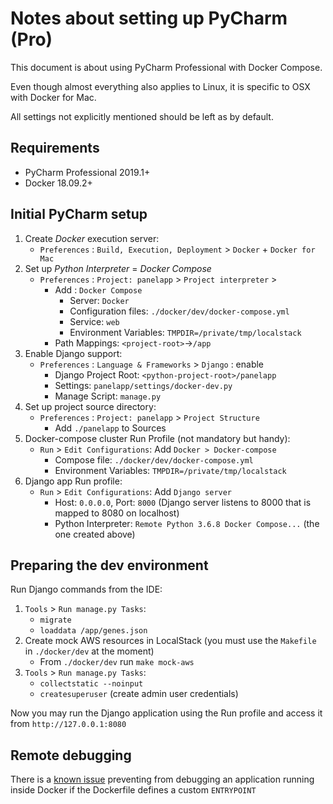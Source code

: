 # Notes about setting up PyCharm (Pro)

This document is about using PyCharm Professional with Docker Compose.

Even though almost everything also applies to Linux, it is specific to OSX with Docker for Mac.

All settings not explicitly mentioned should be left as by default.


## Requirements

* PyCharm Professional 2019.1+
* Docker 18.09.2+

## Initial PyCharm setup

1. Create *Docker* execution server:
	* `Preferences` : `Build, Execution, Deployment` > `Docker` + `Docker for Mac`
2. Set up *Python Interpreter* = *Docker Compose*
	*   `Preferences` : `Project: panelapp` > `Project interpreter` > 
		*   Add : `Docker Compose`
			*   Server: `Docker`
			*   Configuration files: `./docker/dev/docker-compose.yml`
			*   Service: `web` 
			*   Environment Variables: `TMPDIR=/private/tmp/localstack`
		*   Path Mappings: `<project-root>`->`/app`
3. Enable Django support:
	*  `Preferences` : `Language & Frameworks` > `Django` : enable
		* Django Project Root: `<python-project-root>/panelapp`
		* Settings: `panelapp/settings/docker-dev.py`
		* Manage Script: `manage.py`
4. Set up project source directory:
	*  `Preferences` : `Project: panelapp` > `Project Structure`
		* Add `./panelapp` to Sources
5. Docker-compose cluster Run Profile (not mandatory but handy):
	* `Run` > `Edit Configurations`: Add `Docker > Docker-compose`
		*  Compose file: `./docker/dev/docker-compose.yml`
		*  Environment Variables: `TMPDIR=/private/tmp/localstack`
6. Django app Run profile:
	* `Run` > `Edit Configurations`: Add `Django server`
		* Host: `0.0.0.0`, Port: `8000` (Django server listens to 8000 that is mapped to 8080 on localhost)
		* Python Interpreter: `Remote Python 3.6.8 Docker Compose...` (the one created above)
		
		
## Preparing the dev environment

Run Django commands from the IDE:

1. `Tools` > `Run manage.py Tasks`:
    * `migrate`
    * `loaddata /app/genes.json`
2. Create mock AWS resources in LocalStack (you must use the `Makefile` in `./docker/dev` at the moment)
    * From `./docker/dev` run `make mock-aws`
3. `Tools` > `Run manage.py Tasks`:
    * `collectstatic --noinput`
    * `createsuperuser` (create admin user credentials) 

    
Now you may run the Django application using the Run profile and access it from `http://127.0.0.1:8080`

## Remote debugging

There is a [known issue](https://youtrack.jetbrains.com/issue/PY-32022) preventing from debugging an application
running inside Docker if the Dockerfile defines a custom `ENTRYPOINT`
